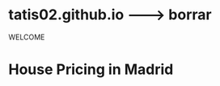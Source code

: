 # tatis02.github.io ---> borrar
<html>
	<head>
	WELCOME
	</head>
	<body>
	<div>
		<h1>House Pricing in Madrid</h1>
	</div>
	</body>
</html>
